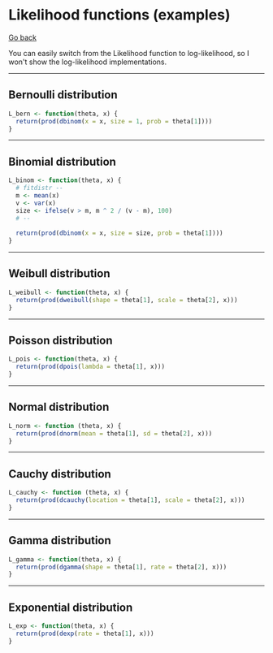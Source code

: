 # Likelihood functions (examples)

[Go back](../index.md#estimators-and-likelihood)

You can easily switch from the Likelihood function to log-likelihood, so I won't show the log-likelihood implementations.

<hr class="sl">

## Bernoulli distribution

```r
L_bern <- function(theta, x) {
  return(prod(dbinom(x = x, size = 1, prob = theta[1])))
}
```

<hr class="sr">

## Binomial distribution

```r
L_binom <- function(theta, x) {
  # fitdistr --
  m <- mean(x)
  v <- var(x)
  size <- ifelse(v > m, m ^ 2 / (v - m), 100)
  # --
  
  return(prod(dbinom(x = x, size = size, prob = theta[1])))
}
```

<hr class="sl">

## Weibull distribution

```r
L_weibull <- function(theta, x) {
  return(prod(dweibull(shape = theta[1], scale = theta[2], x)))
}
```

<hr class="sr">

## Poisson distribution

```r
L_pois <- function(theta, x) {
  return(prod(dpois(lambda = theta[1], x)))
}
```

<hr class="sl">

## Normal distribution

```r
L_norm <- function (theta, x) {
  return(prod(dnorm(mean = theta[1], sd = theta[2], x)))
}
```

<hr class="sr">

## Cauchy distribution

```r
L_cauchy <- function (theta, x) {
  return(prod(dcauchy(location = theta[1], scale = theta[2], x)))
}
```

<hr class="sr">

## Gamma distribution

```r
L_gamma <- function(theta, x) {
  return(prod(dgamma(shape = theta[1], rate = theta[2], x)))
}
```

<hr class="sr">

## Exponential distribution

```r
L_exp <- function(theta, x) {
  return(prod(dexp(rate = theta[1], x)))
}
```